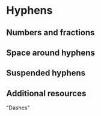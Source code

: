 # Hyphens

## Numbers and fractions

## Space around hyphens 

## Suspended hyphens


## Additional resources

"Dashes"
